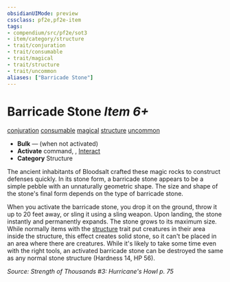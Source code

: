 ```yaml
---
obsidianUIMode: preview
cssclass: pf2e,pf2e-item
tags:
- compendium/src/pf2e/sot3
- item/category/structure
- trait/conjuration
- trait/consumable
- trait/magical
- trait/structure
- trait/uncommon
aliases: ["Barricade Stone"]
---
```

# Barricade Stone *Item 6+*  
[conjuration](../../../Rules/traits/conjuration.md)  [consumable](../../../Rules/traits/consumable.md)  [magical](../../../Rules/traits/magical.md)  [structure](../../../Rules/traits/structure.md)  [uncommon](../../../Rules/traits/uncommon.md)  

- **Bulk** — (when not activated)
- **Activate** command, , [Interact](../../../Rules/actions/interact.md)
- **Category** Structure

The ancient inhabitants of Bloodsalt crafted these magic rocks to construct defenses quickly. In its stone form, a barricade stone appears to be a simple pebble with an unnaturally geometric shape. The size and shape of the stone's final form depends on the type of barricade stone.

When you activate the barricade stone, you drop it on the ground, throw it up to 20 feet away, or sling it using a sling weapon. Upon landing, the stone instantly and permanently expands. The stone grows to its maximum size. While normally items with the [structure](../../../Rules/traits/structure.md) trait put creatures in their area inside the structure, this effect creates solid stone, so it can't be placed in an area where there are creatures. While it's likely to take some time even with the right tools, an activated barricade stone can be destroyed the same as any normal stone structure (Hardness 14, HP 56).

*Source: Strength of Thousands #3: Hurricane's Howl p. 75*